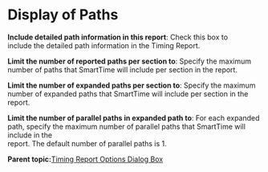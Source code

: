 # Display of Paths

**Include detailed path information in this report**: Check this box to<br /> include the detailed path information in the Timing Report.

**Limit the number of reported paths per section to**: Specify the maximum<br /> number of paths that SmartTime will include per section in the report.

**Limit the number of expanded paths per section to**: Specify the maximum<br /> number of expanded paths that SmartTime will include per section in the report.

**Limit the number of parallel paths in expanded path to**: For each expanded<br /> path, specify the maximum number of parallel paths that SmartTime will include in the<br /> report. The default number of parallel paths is 1.

**Parent topic:**[Timing Report Options Dialog Box](GUID-29A2149F-C54F-4D59-B99E-CCC19A108FF0.md)

